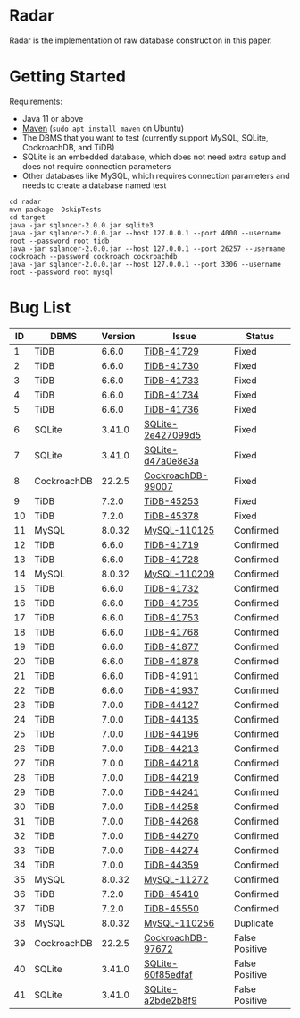   
# Radar

Radar is the implementation of raw database construction in this paper.

# Getting Started

Requirements:
* Java 11 or above
* [Maven](https://maven.apache.org/) (`sudo apt install maven` on Ubuntu)
* The DBMS that you want to test (currently support MySQL, SQLite, CockroachDB, and TiDB)
* SQLite is an embedded database, which does not need extra setup and does not require connection parameters
* Other databases like MySQL, which requires connection parameters and needs to create a database named test
```
cd radar
mvn package -DskipTests
cd target
java -jar sqlancer-2.0.0.jar sqlite3
java -jar sqlancer-2.0.0.jar --host 127.0.0.1 --port 4000 --username root --password root tidb
java -jar sqlancer-2.0.0.jar --host 127.0.0.1 --port 26257 --username cockroach --password cockroach cockroachdb
java -jar sqlancer-2.0.0.jar --host 127.0.0.1 --port 3306 --username root --password root mysql
```

# Bug List
| ID | DBMS        | Version | Issue                                                                      | Status         |
| -- | ----------- | ------- | -------------------------------------------------------------------------- | -------------- |
| 1  | TiDB        | 6.6.0   | [TiDB-41729](https://github.com/pingcap/tidb/issues/41729)                 | Fixed          |
| 2  | TiDB        | 6.6.0   | [TiDB-41730](https://github.com/pingcap/tidb/issues/41730)                 | Fixed          |
| 3  | TiDB        | 6.6.0   | [TiDB-41733](https://github.com/pingcap/tidb/issues/41733%20)              | Fixed          |
| 4  | TiDB        | 6.6.0   | [TiDB-41734](https://github.com/pingcap/tidb/issues/41734)                 | Fixed          |
| 5  | TiDB        | 6.6.0   | [TiDB-41736](https://github.com/pingcap/tidb/issues/41736)                 | Fixed          |
| 6  | SQLite      | 3.41.0  | [SQLite-2e427099d5](https://sqlite.org/forum/forumpost/2e427099d5)         | Fixed          |
| 7  | SQLite      | 3.41.0  | [SQLite-d47a0e8e3a](https://sqlite.org/forum/forumpost/d47a0e8e3a)         | Fixed          |
| 8  | CockroachDB | 22.2.5  | [CockroachDB-99007](https://github.com/cockroachdb/cockroach/issues/99007) | Fixed          |
| 9  | TiDB        | 7.2.0   | [TiDB-45253](https://github.com/pingcap/tidb/issues/45253)                 | Fixed          |
| 10 | TiDB        | 7.2.0   | [TiDB-45378](https://github.com/pingcap/tidb/issues/45378)                 | Fixed          |
| 11 | MySQL       | 8.0.32  | [MySQL-110125](https://bugs.mysql.com/bug.php?id=110125)                   | Confirmed      |
| 12 | TiDB        | 6.6.0   | [TiDB-41719](https://github.com/pingcap/tidb/issues/41719)                 | Confirmed      |
| 13 | TiDB        | 6.6.0   | [TiDB-41728](https://github.com/pingcap/tidb/issues/41728)                 | Confirmed      |
| 14 | MySQL       | 8.0.32  | [MySQL-110209](https://bugs.mysql.com/bug.php?id=110209)                   | Confirmed      |
| 15 | TiDB        | 6.6.0   | [TiDB-41732](https://github.com/pingcap/tidb/issues/41732)                 | Confirmed      |
| 16 | TiDB        | 6.6.0   | [TiDB-41735](https://github.com/pingcap/tidb/issues/41735)                 | Confirmed      |
| 17 | TiDB        | 6.6.0   | [TiDB-41753](https://github.com/pingcap/tidb/issues/41753)                 | Confirmed      |
| 18 | TiDB        | 6.6.0   | [TiDB-41768](https://github.com/pingcap/tidb/issues/41768)                 | Confirmed      |
| 19 | TiDB        | 6.6.0   | [TiDB-41877](https://github.com/pingcap/tidb/issues/41877)                 | Confirmed      |
| 20 | TiDB        | 6.6.0   | [TiDB-41878](https://github.com/pingcap/tidb/issues/41878)                 | Confirmed      |
| 21 | TiDB        | 6.6.0   | [TiDB-41911](https://github.com/pingcap/tidb/issues/41911)                 | Confirmed      |
| 22 | TiDB        | 6.6.0   | [TiDB-41937](https://github.com/pingcap/tidb/issues/41937)                 | Confirmed      |
| 23 | TiDB        | 7.0.0   | [TiDB-44127](https://github.com/pingcap/tidb/issues/44127)                 | Confirmed      |
| 24 | TiDB        | 7.0.0   | [TiDB-44135](https://github.com/pingcap/tidb/issues/44135)                 | Confirmed      |
| 25 | TiDB        | 7.0.0   | [TiDB-44196](https://github.com/pingcap/tidb/issues/44196)                 | Confirmed      |
| 26 | TiDB        | 7.0.0   | [TiDB-44213](https://github.com/pingcap/tidb/issues/44213)                 | Confirmed      |
| 27 | TiDB        | 7.0.0   | [TiDB-44218](https://github.com/pingcap/tidb/issues/44218)                 | Confirmed      |
| 28 | TiDB        | 7.0.0   | [TiDB-44219](https://github.com/pingcap/tidb/issues/44219)                 | Confirmed      |
| 29 | TiDB        | 7.0.0   | [TiDB-44241](https://github.com/pingcap/tidb/issues/44241)                 | Confirmed      |
| 30 | TiDB        | 7.0.0   | [TiDB-44258](https://github.com/pingcap/tidb/issues/44258)                 | Confirmed      |
| 31 | TiDB        | 7.0.0   | [TiDB-44268](https://github.com/pingcap/tidb/issues/44268)                 | Confirmed      |
| 32 | TiDB        | 7.0.0   | [TiDB-44270](https://github.com/pingcap/tidb/issues/44270)                 | Confirmed      |
| 33 | TiDB        | 7.0.0   | [TiDB-44274](https://github.com/pingcap/tidb/issues/44274)                 | Confirmed      |
| 34 | TiDB        | 7.0.0   | [TiDB-44359](https://github.com/pingcap/tidb/issues/44359)                 | Confirmed      |
| 35 | MySQL       | 8.0.32  | [MySQL-11272](https://bugs.mysql.com/bug.php?id=111272)                    | Confirmed      |
| 36 | TiDB        | 7.2.0   | [TiDB-45410](https://github.com/pingcap/tidb/issues/45410)                 | Confirmed      |
| 37 | TiDB        | 7.2.0   | [TiDB-45550](https://github.com/pingcap/tidb/issues/45550)                 | Confirmed      |
| 38 | MySQL       | 8.0.32  | [MySQL-110256](https://bugs.mysql.com/bug.php?id=110256)                   | Duplicate      |
| 39 | CockroachDB | 22.2.5  | [CockroachDB-97672](https://github.com/cockroachdb/cockroach/issues/97672) | False Positive |
| 40 | SQLite      | 3.41.0  | [SQLite-60f85edfaf](https://sqlite.org/forum/forumpost/60f85edfaf)         | False Positive |
| 41 | SQLite      | 3.41.0  | [SQLite-a2bde2b8f9](https://sqlite.org/forum/forumpost/a2bde2b8f9)         | False Positive |